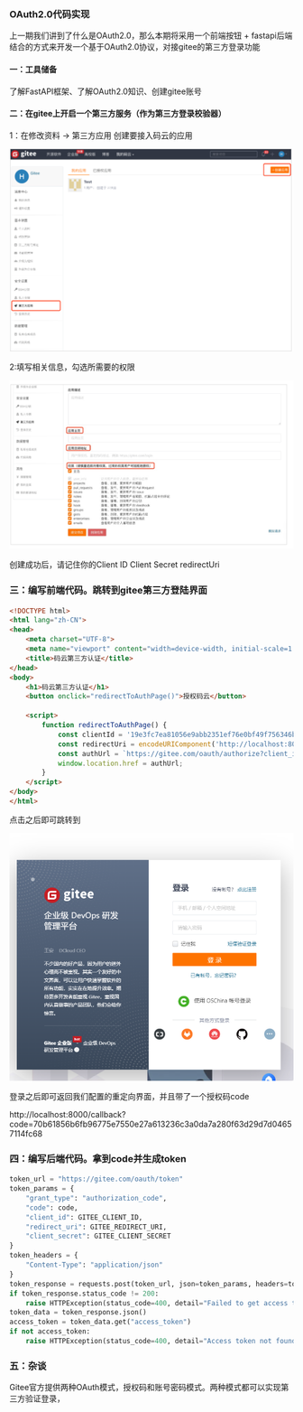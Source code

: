 ### OAuth2.0代码实现

上一期我们讲到了什么是OAuth2.0，那么本期将采用一个前端按钮 + fastapi后端结合的方式来开发一个基于OAuth2.0协议，对接gitee的第三方登录功能



#### 一：工具储备

了解FastAPI框架、了解OAuth2.0知识、创建gitee账号

#### 二：在gitee上开启一个第三方服务（作为第三方登录校验器）

1：在修改资料 -> 第三方应用 创建要接入码云的应用

![gitee_1](assest/gitee_1.png)

2:填写相关信息，勾选所需要的权限

![gitee_2](assest/gitee_2.png)

创建成功后，请记住你的Client ID Client Secret redirectUri



### 三：编写前端代码。跳转到gitee第三方登陆界面

```html
<!DOCTYPE html>
<html lang="zh-CN">
<head>
    <meta charset="UTF-8">
    <meta name="viewport" content="width=device-width, initial-scale=1.0">
    <title>码云第三方认证</title>
</head>
<body>
    <h1>码云第三方认证</h1>
    <button onclick="redirectToAuthPage()">授权码云</button>

    <script>
        function redirectToAuthPage() {
            const clientId = '19e3fc7ea81056e9abb2351ef76e0bf49f756346be1e1891bcc5d09e2edddb8e'; // 替换为你的client_id
            const redirectUri = encodeURIComponent('http://localhost:8000/callback'); // 替换为你的redirect_uri
            const authUrl = `https://gitee.com/oauth/authorize?client_id=${clientId}&redirect_uri=${redirectUri}&response_type=code`;
            window.location.href = authUrl;
        }
    </script>
</body>
</html>
```

点击之后即可跳转到

![gitee_login](assest\gitee_login.png)

登录之后即可返回我们配置的重定向界面，并且带了一个授权码code

http://localhost:8000/callback?code=70b61856b6fb96775e7550e27a613236c3a0da7a280f63d29d7d04657114fc68

### 四：编写后端代码。拿到code并生成token

```python
token_url = "https://gitee.com/oauth/token"
token_params = {
    "grant_type": "authorization_code",
    "code": code,
    "client_id": GITEE_CLIENT_ID,
    "redirect_uri": GITEE_REDIRECT_URI,
    "client_secret": GITEE_CLIENT_SECRET
}
token_headers = {
    "Content-Type": "application/json"
}
token_response = requests.post(token_url, json=token_params, headers=token_headers)
if token_response.status_code != 200:
    raise HTTPException(status_code=400, detail="Failed to get access token")
token_data = token_response.json()
access_token = token_data.get("access_token")
if not access_token:
    raise HTTPException(status_code=400, detail="Access token not found")
```



### 五：杂谈

Gitee官方提供两种OAuth模式，授权码和账号密码模式。两种模式都可以实现第三方验证登录，